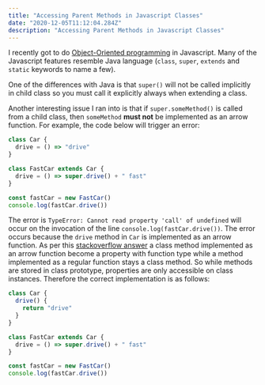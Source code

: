 ```yaml
---
title: "Accessing Parent Methods in Javascript Classes"
date: "2020-12-05T11:12:04.284Z"
description: "Accessing Parent Methods in Javascript Classes"
---
```


I recently got to do [Object-Oriented programming](https://en.wikipedia.org/wiki/Object-oriented_programming) in Javascript. Many of the Javascript features resemble Java language (`class`, `super`, `extends` and `static` keywords to name a few).

One of the differences with Java is that `super()` will not be called implicitly in child class so you must call it explicitly always when extending a class.

Another interesting issue I ran into is that if `super.someMethod()` is called from a child class, then `someMethod` **must not** be implemented as an arrow function. For example, the code below will trigger an error:

```js
class Car {
  drive = () => "drive"
}

class FastCar extends Car {
  drive = () => super.drive() + " fast"
}

const fastCar = new FastCar()
console.log(fastCar.drive())
```

The error is `TypeError: Cannot read property 'call' of undefined` will occur on the invocation of the line `console.log(fastCar.drive())`. The error occurs because the `drive` method in `Car` is implemented as an arrow function. As per this [stackoverflow answer](https://stackoverflow.com/questions/46869503/es6-arrow-functions-trigger-super-outside-of-function-or-class-error) a class method implemented as an arrow function become a property with function type while a method implemented as a regular function stays a class method. So while methods are stored in class prototype, properties are only accessible on class instances. Therefore the correct implementation is as follows:

```js
class Car {
  drive() {
    return "drive"
  }
}

class FastCar extends Car {
  drive = () => super.drive() + " fast"
}

const fastCar = new FastCar()
console.log(fastCar.drive())
```
